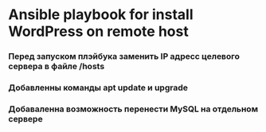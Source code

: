 # Ansible playbook for install WordPress on remote host
### Перед запуском плэйбука заменить IP адресс целевого сервера в файле /hosts
### Добавленны команды apt update и upgrade
### Добаваленна возможность перенести MySQL на отдельном сервере
